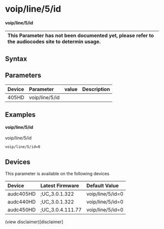 ﻿---
description: voip/line/5/id
search: false
---

# voip/line/5/id

#### voip/line/5/id


| This Parameter has not been documented yet, please refer to the audiocodes site to determin usage.  | 
| :--- |

## Syntax

## Parameters
|Device|Parameter|value|Description|
|:---|:---|:---|:---|
| 405HD | voip/line/5/id |  |  |

## Examples
#### voip/line/5/id

voip/line/5/id

```
voip/line/5/id=0
```

## Devices
This parameter is available on the following devices

| Device | Latest Firmware | Default Value |
|:---|:---|:---|
| audc405HD | ;UC_3.0.1.322 | voip/line/5/id=0 
| audc440HD | ;UC_3.0.1.322 | voip/line/5/id=0 
| audc450HD | ;UC_3.0.4.111.77 | voip/line/5/id=0 

(view disclaimer)[disclaimer]
